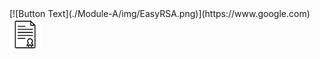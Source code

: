 <a width="50" height="50">
[![Button Text](./Module-A/img/EasyRSA.png)](https://www.google.com)
</a>

<a href="https://www.google.com">
  <img src="./Module-A/img/EasyRSA.png" alt="Button Text" width="50" height="50">
</a>
